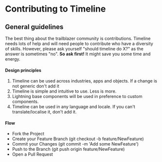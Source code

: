 # Contributing to Timeline

## General guidelines

The best thing about the trailblazer community is contributions. Timeline needs lots of help and will need people to contribute who have a diversity of skills. However, please ask yourself "should timeline do X?" as the answer is sometimes "no". **So ask first!** It might save you some time and energy.

#### Design principles

1.  Timeline can be used across industries, apps and objects. If a change is not generic don't add it
2.  Timeline is simple and intuitive to use. Less is more.
3.  Lightning base components will be used in preference to custom components.
4.  Timeline can be used in any language and locale. If you can't translate/localise it, don't add it.

#### Flow

-   Fork the Project
-   Create your Feature Branch (git checkout -b feature/NewFeature)
-   Commit your Changes (git commit -m 'Add some NewFeature')
-   Push to the Branch (git push origin feature/NewFeature)
-   Open a Pull Request
